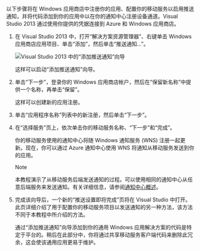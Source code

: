 以下步骤将在 Windows 应用商店中注册你的应用、配置你的移动服务以启用推送通知，并将代码添加到你的应用中以在你的通知中心注册设备通道。Visual Studio 2013 通过使用你提供的凭据连接到 Azure 和 Windows 应用商店。

1. 在 Visual Studio 2013 中，打开“解决方案资源管理器”、右键单击 Windows 应用商店应用项目、单击“添加”，然后单击“推送通知...”。 

    ![Visual Studio 2013 中的“添加推送通知”向导](./media/mobile-services-create-new-push-vs2013/mobile-add-push-notifications-vs2013.png)

    这样可以启动“添加推送通知”向导。

2. 单击“下一步”，登录你的 Windows 应用商店帐户，然后在“保留新名称”中提供一个名称，再单击“保留”。

    这样可以创建新的应用注册。

3. 单击“应用程序名称”列表中的新注册，然后单击“下一步”。

4. 在“选择服务”页上，依次单击你的移动服务名称、“下一步”和“完成”。

    你的移动服务使用的通知中心将随 Windows 通知服务 (WNS) 注册一起更新。现在，你可以通过 Azure 通知中心使用 WNS 将通知从移动服务发送到你的应用。

    >[!NOTE]
    >本教程演示了从移动服务后端发送通知的过程。可以使用相同的通知中心从任意后端服务来发送通知。有关详细信息，请参阅[通知中心概述](http://msdn.microsoft.com/zh-cn/library/azure/jj927170.aspx)。

5. 完成该向导后，一个新的“推送设置即将完成”页将在 Visual Studio 中打开。此页详细介绍了用于配置你的移动服务项目以发送通知的另一种方法，该方法不同于本教程中所介绍的方法。

    通过“添加推送通知”向导添加到你的通用 Windows 应用解决方案的代码是特定于平台的。稍后在此部分中，你将通过共享移动服务客户端代码来删除此冗余，这会使该通用应用更易于维护。

<!-- URLs. -->
[Get started with Mobile Services]: ../articles/mobile-services/mobile-services-javascript-backend-windows-store-dotnet-get-started.md
[Get started with data]: /zh-cn/documentation/articles/mobile-services-windows-store-dotnet-get-started-data/

<!---HONumber=82-->
